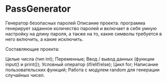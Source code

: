 # PassGenerator
Генератор безопасных паролей
Описание проекта: программа генерирует заданное количество паролей и включает в себя умную настройку на длину пароля, а также на то, какие символы требуется в него включить, а какие исключить.

Составляющие проекта:

Целые числа (тип int);
Переменные;
Ввод / вывод данных (функции input() и print());
Условный оператор (if/elif/else);
Цикл for;
Написание пользовательских функций;
Работа с модулем random для генерации случайных чисел.
